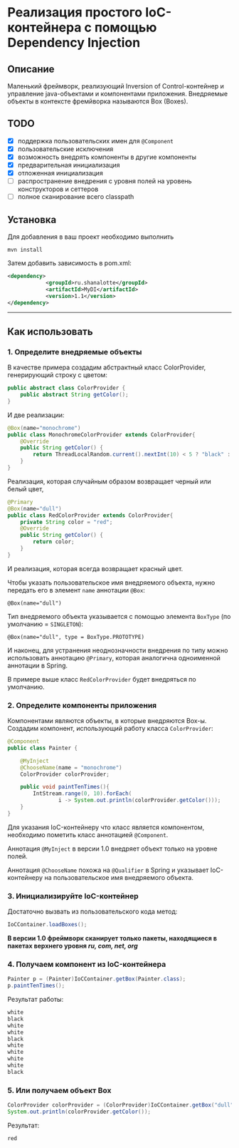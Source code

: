 # Реализация простого IoC-контейнера с помощью Dependency Injection
## Описание
Маленький фреймворк, реализующий Inversion of Control-контейнер и управление java-объектами и компонентами приложения.
Внедряемые объекты в контексте фремйворка называются Box (Boxes).

## TODO
- [x] поддержка пользовательских имен для `@Component`
- [x] пользовательские исключения
- [x] возможность внедрять компоненты в другие компоненты
- [x] предварительная инициализация 
- [x] отложенная инициализация
- [ ] распространение внедрения с уровня полей на уровень конструкторов и сеттеров
- [ ] полное сканирование всего classpath

## Установка
Для добавления в ваш проект необходимо выполнить
```
mvn install
```
Затем добавить зависимость в pom.xml:
```xml
<dependency>
            <groupId>ru.shanalotte</groupId>
            <artifactId>MyDI</artifactId>
            <version>1.1</version>
</dependency>
```
***
## Как использовать
### 1. Определите внедряемые объекты
В качестве примера создадим абстрактный класс ColorProvider, генерирующий строку с цветом:
```java
public abstract class ColorProvider {
    public abstract String getColor();
}
```
И две реализации:
```java
@Box(name="monochrome")
public class MonochromeColorProvider extends ColorProvider{
    @Override
    public String getColor() {
        return ThreadLocalRandom.current().nextInt(10) < 5 ? "black" : "white";
    }
}
```
Реализация, которая случайным образом возвращает черный или белый цвет,
```java
@Primary
@Box(name="dull")
public class RedColorProvider extends ColorProvider{
    private String color = "red";
    @Override
    public String getColor() {
        return color;
    }
}
```
И реализация, которая всегда возвращает красный цвет.

Чтобы указать пользовательское имя внедряемого объекта, нужно передать его в элемент `name` аннотации `@Box`:

`@Box(name="dull")`

Тип внедряемого объекта указывается с помощью элемента `BoxType` (по умолчанию = `SINGLETON`):

`@Box(name="dull", type = BoxType.PROTOTYPE)`

И наконец, для устранения неоднозначности внедрения по типу можно использовать аннотацию `@Primary`, которая аналогична одноименной аннотации в Spring.

В примере выше класс `RedColorProvider` будет внедряться по умолчанию.

### 2. Определите компоненты приложения
Компонентами являются объекты, в которые внедряются Box-ы.
Создадим компонент, использующий работу класса `ColorProvider`:
```java
@Component
public class Painter {

    @MyInject
    @ChooseName(name = "monochrome")
    ColorProvider colorProvider;

    public void paintTenTimes(){
        IntStream.range(0, 10).forEach(
                i -> System.out.println(colorProvider.getColor()));
    }
}
```
Для указания IoC-контейнеру что класс является компонентом, необходимо пометить класс аннотацией `@Component`.

Аннотация `@MyInject` в версии 1.0 внедряет объект только на уровне полей.

Аннотация `@ChooseName` похожа на `@Qualifier` в Spring и указывает IoC-контейнеру на пользовательское имя внедряемого объекта.

### 3. Инициализируйте IoC-контейнер
Достаточно вызвать из пользовательского кода метод:
 ```java
 IoCContainer.loadBoxes();
 ```
 
 **В версии 1.0 фреймворк сканирует только пакеты, находящиеся в пакетах верхнего уровня _ru, com, net, org_**
 
 ### 4. Получаем компонент из IoC-контейнера
 ```java
 Painter p = (Painter)IoCContainer.getBox(Painter.class);
 p.paintTenTimes();
 ```
 
 Результат работы:
 ```java
 white
black
white
white
black
white
white
white
white
black
```

### 5. Или получаем объект Box
```java
ColorProvider colorProvider = (ColorProvider)IoCContainer.getBox("dull");
System.out.println(colorProvider.getColor());
```

Результат:
```java
red
```
